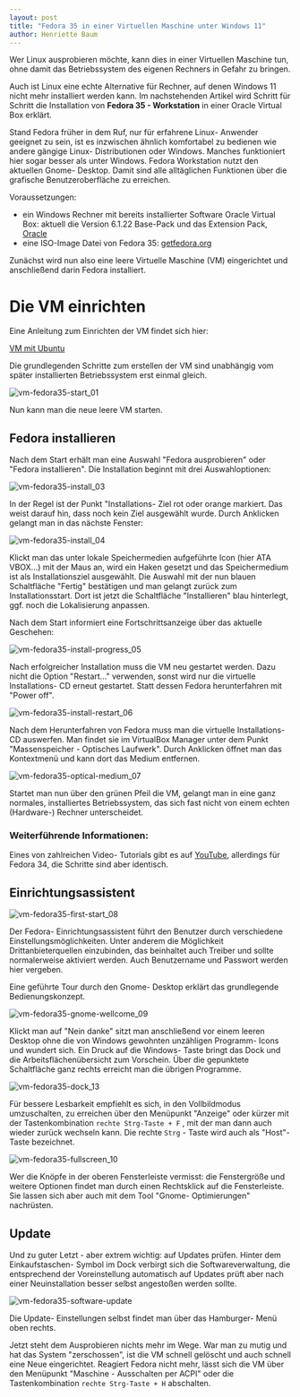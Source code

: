 ```yaml
---
layout: post
title: "Fedora 35 in einer Virtuellen Maschine unter Windows 11"
author: Henriette Baum
---
```

Wer Linux ausprobieren möchte, kann dies in einer Virtuellen Maschine tun, ohne damit das Betriebssystem des eigenen Rechners in Gefahr zu bringen. 

Auch ist Linux eine echte Alternative für Rechner, auf denen Windows 11 nicht mehr installiert werden kann.  Im nachstehenden Artikel wird Schritt für Schritt die Installation von **Fedora 35 - Workstation** in einer Oracle Virtual Box erklärt.  

Stand Fedora früher in dem Ruf, nur für erfahrene Linux- Anwender geeignet zu sein, ist es inzwischen  ähnlich komfortabel zu bedienen wie andere gängige Linux- Distributionen oder Windows. Manches funktioniert hier sogar besser als unter Windows. Fedora Workstation nutzt den aktuellen Gnome- Desktop. Damit sind alle alltäglichen Funktionen über die grafische Benutzeroberfläche zu erreichen. 



Voraussetzungen: 

- ein Windows Rechner mit bereits installierter Software Oracle Virtual Box:  aktuell die Version 6.1.22 Base-Pack und das Extension Pack, [Oracle](https://www.oracle.com/de/virtualization/technologies/vm/downloads/virtualbox-downloads.html)
- eine ISO-Image Datei von Fedora 35:  [getfedora.org](https://getfedora.org/de/workstation/download/)



Zunächst wird nun also eine leere Virtuelle Maschine (VM) eingerichtet und anschließend darin Fedora installiert.

# Die VM einrichten

Eine Anleitung zum Einrichten der VM findet sich hier:

[VM mit Ubuntu](https://henriettebaum.github.io/vm/2021/07/23/win-vbox-ubuntu.html)

Die grundlegenden Schritte zum erstellen der VM sind unabhängig vom später installierten Betriebssystem erst einmal gleich.

![vm-fedora35-start_01](/assets/images/vm-fedora35/vm-fedora35-start_01.png)

Nun kann man die neue leere VM starten.

## Fedora installieren

Nach dem Start erhält man eine Auswahl "Fedora ausprobieren" oder "Fedora installieren".  Die Installation beginnt mit drei Auswahloptionen:

![vm-fedora35-install_03](/assets/images/vm-fedora35/vm-fedora35-install_03.png)

In der Regel ist der Punkt "Installations- Ziel rot oder orange markiert. Das weist darauf hin, dass noch kein Ziel ausgewählt wurde. Durch Anklicken gelangt man in das nächste Fenster:

![vm-fedora35-install_04](/assets/images/vm-fedora35/vm-fedora35-install_04.png)

Klickt man das unter lokale Speichermedien aufgeführte Icon (hier ATA VBOX...) mit der Maus an, wird ein Haken gesetzt und das Speichermedium ist als Installationsziel ausgewählt. Die Auswahl mit der  nun blauen Schaltfläche "Fertig" bestätigen und man gelangt zurück zum Installationsstart. Dort ist jetzt die Schaltfläche "Installieren" blau hinterlegt, ggf. noch die Lokalisierung anpassen. 

Nach dem Start informiert eine Fortschrittsanzeige über das aktuelle Geschehen:

![vm-fedora35-install-progress_05](/assets/images/vm-fedora35/vm-fedora35-install-progress_05.png)

Nach erfolgreicher Installation muss die VM neu gestartet werden. Dazu nicht die Option "Restart..." verwenden, sonst wird nur die virtuelle Installations- CD erneut gestartet. Statt dessen Fedora herunterfahren mit "Power off".

![vm-fedora35-install-restart_06](/assets/images/vm-fedora35/vm-fedora35-install-restart_06.png)

Nach dem Herunterfahren von Fedora muss man die virtuelle Installations-CD auswerfen. Man findet sie im VirtualBox Manager unter dem Punkt "Massenspeicher - Optisches Laufwerk".  Durch Anklicken öffnet man das Kontextmenü und kann dort das Medium entfernen.

![vm-fedora35-optical-medium_07](/assets/images/vm-fedora35/vm-fedora35-optical-medium_07.png)



Startet man nun über den grünen Pfeil die VM, gelangt man in eine ganz normales, installiertes Betriebssystem, das sich fast nicht von einem echten (Hardware-) Rechner unterscheidet. 

### Weiterführende Informationen:
Eines von zahlreichen Video- Tutorials gibt es auf [YouTube](https://www.youtube.com/watch?v=cuh_K2fCbxw), allerdings für Fedora 34, die Schritte sind aber identisch.

## Einrichtungsassistent

![vm-fedora35-first-start_08](/assets/images/vm-fedora35/vm-fedora35-first-start_08.png)

Der Fedora- Einrichtungsassistent führt den Benutzer durch verschiedene Einstellungsmöglichkeiten. Unter anderem die Möglichkeit Drittanbieterquellen einzubinden, das beinhaltet auch Treiber und sollte normalerweise aktiviert werden. Auch Benutzername und Passwort werden hier vergeben.

Eine geführte Tour durch den Gnome- Desktop erklärt das grundlegende Bedienungskonzept.

![vm-fedora35-gnome-wellcome_09](/assets/images/vm-fedora35/vm-fedora35-gnome-wellcome_09.png)

Klickt man auf "Nein danke" sitzt man anschließend vor einem leeren Desktop  ohne die von Windows gewohnten unzähligen Programm- Icons und wundert sich.  Ein Druck auf die Windows- Taste bringt das Dock und die Arbeitsflächenübersicht zum Vorschein. Über die gepunktete Schaltfläche ganz rechts erreicht man die übrigen Programme.



![vm-fedora35-dock_13](/assets/images/vm-fedora35/vm-fedora35-dock_13.png)

Für bessere Lesbarkeit empfiehlt es sich, in den Vollbildmodus umzuschalten, zu erreichen über den Menüpunkt "Anzeige" oder kürzer mit der Tastenkombination `rechte Strg-Taste + F` , mit der man dann auch wieder zurück wechseln kann. Die rechte `Strg` - Taste wird auch als "Host"- Taste bezeichnet.

![vm-fedora35-fullscreen_10](/assets/images/vm-fedora35/vm-fedora35-fullscreen_10.png)

Wer die Knöpfe in der oberen Fensterleiste vermisst: die Fenstergröße und weitere Optionen findet man durch einen Rechtsklick auf die Fensterleiste. Sie lassen sich aber auch mit dem Tool "Gnome- Optimierungen" nachrüsten.



## Update

Und zu guter Letzt - aber extrem wichtig: auf Updates prüfen. Hinter dem Einkaufstaschen- Symbol im Dock verbirgt sich die Softwareverwaltung, die entsprechend der Voreinstellung automatisch auf Updates prüft aber nach einer Neuinstallation besser selbst angestoßen werden sollte. 

![vm-fedora35-software-update](/assets/images/vm-fedora35/vm-fedora35-software-update_14.png)

Die Update- Einstellungen selbst findet man über das Hamburger- Menü oben rechts.

Jetzt steht dem Ausprobieren nichts mehr im Wege. War man zu mutig und hat das System "zerschossen", ist die VM schnell gelöscht und auch schnell eine Neue eingerichtet. Reagiert Fedora nicht mehr, lässt sich die VM über den Menüpunkt "Maschine - Ausschalten per ACPI"  oder die Tastenkombination `rechte Strg-Taste + H` abschalten. 

